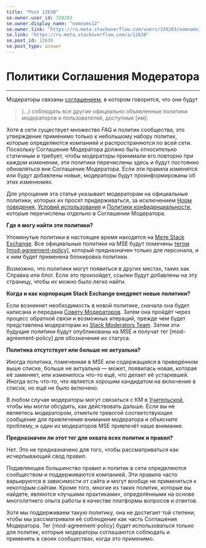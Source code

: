 ```yaml
---
title: "Post 12630"
se.owner.user_id: 339283
se.owner.display_name: "nomnoms12"
se.owner.link: "https://ru.meta.stackoverflow.com/users/339283/nomnoms12"
se.link: "https://ru.meta.stackoverflow.com/a/12630"
se.post_id: 12630
se.post_type: answer
---
```

<h1>Политики Соглашения Модератора</h1>
<hr />
<p>Модераторы связаны <a href="https://stackoverflow.com/legal/moderator-agreement">соглашением</a>, в котором говорится, что они будут</p>
<blockquote>
<p>(...) соблюдать все другие официально объявленные политики модераторов
и пользователей, доступные [им].</p>
</blockquote>
<p>Хотя в сети существует множество FAQ и политик сообщества, это утверждение применимо только к небольшому набору политик, которые определяются компанией и распространяются по всей сети. Поскольку Соглашение Модератора должно быть относительно статичным и требует, чтобы модераторы принимали его повторно при каждом изменении, эти политики перечислены здесь и будут постоянно обновляться вне Соглашение Модератора. Если эти правила изменятся или будут добавлены новые, модераторы будут проинформированы об этих изменениях.</p>
<p>Для упрощения эта статья указывает модераторам на официальные политики, которых их просят придерживаться, за исключением <a href="https://ru.stackoverflow.com/conduct">Норм поведения</a>, <a href="https://ru.stackoverflow.com/legal/terms-of-service">Условий использования</a> и <a href="https://ru.stackoverflow.com/legal/privacy-policy">Политики конфиденциальности</a>, которые перечислены отдельно в Соглашении Модератора.</p>
<p><strong>Где я могу найти эти политики?</strong></p>
<p>Упомянутые политики в настоящее время находятся на <a href="https://meta.stackexchange.com/">Мете Stack Exchange</a>. Все официальные политики на MSE будут помечены <a href="https://meta.stackexchange.com/questions/tagged/mod-agreement-policy">тегом [mod-agreement-policy]</a>, который предназначен только для персонала, и к ним будет применена блокировка политики.</p>
<p>Возможно, что политики могут появиться в других местах, таких как Справка или блог. Если это произойдет, ссылки будут добавлены на эту страницу, чтобы их можно было легко найти.</p>
<p><strong>Когда и как корпорация Stack Exchange внедряет новые политики?</strong></p>
<p>Если возникнет необходимость в новой политике, сначала она будет написана и передана <a href="https://meta.stackexchange.com/questions/347104/introducing-the-moderator-council-and-its-first-pro-tempore-representatives">Совету Модераторов</a>. Затем она пройдёт через процесс обратной связи и возможных итераций, прежде чем будет представлена модераторам из <a href="https://stackoverflow.com/help/moderator-private-team">Stack Moderators Team</a>. Затем эти будущие политики будут опубликованы на MSE и получат тег [mod-agreement-policy] для обозначения их статуса.</p>
<p><strong>Политика отсутствует или больше не актуальна?</strong></p>
<p>Иногда политика, помеченная в MSE или содержащаяся в приведённом выше списке, больше не актуальна — может, появилась новая, которая её заменяет, или изменилось что-то ещё, что делает её устаревшей. Иногда есть что-то, что является хорошим кандидатом на включение в список, но ещё не было включено.</p>
<p>В любом случае модераторы могут связаться с КМ в <a href="https://stackoverflow.com/help/mod-tl">Учительской</a>, чтобы мы могли обсудить, как действовать дальше. Если вы не являетесь модератором, отметьте тревогой соответствующее сообщение для привлечения внимания модератора и объясните проблему, и один из модераторов MSE привлечёт наше внимание.</p>
<p><strong>Предназначен ли этот тег для охвата всех политик и правил?</strong></p>
<p>Нет. Это не предназначено для того, чтобы рассматриваться как исчерпывающий свод правил.</p>
<p>Подавляющее большинство правил и политик в сети определяются сообществом и поддерживаются компанией. Эти правила часто варьируются в зависимости от сайта и могут вообще не применяться к некоторым сайтам. Кроме того, многие из таких политик, которые вы найдете, являются «лучшими практиками», определёнными на основе многолетнего опыта работы в качестве платформы вопросов и ответов.</p>
<p>Хотя мы поддерживаем такую политику, она не достигает той степени, чтобы мы рассматривали её соблюдение как часть Соглашения Модератора. Тег [mod-agreement-policy] будет использоваться только для политик, которые модераторы соглашаются соблюдать и применять в своих сообществах, когда это применимо.</p>

